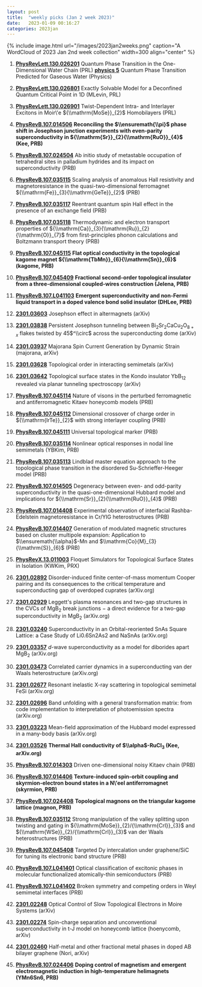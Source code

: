 ```yaml
---
layout: post
title:  "weekly picks (Jan 2 week 2023)"
date:   2023-01-09 00:16:27
categories: 2023jan
---
```


{% include image.html url="/images/2023jan2weeks.png" caption="A WordCloud of 2023 Jan 2nd week collection" width=300 align="center" %}



1. **[PhysRevLett.130.026201](https://link.aps.org/doi/10.1103/PhysRevLett.130.026201)** Quantum Phase Transition in the One-Dimensional Water Chain (PRL)    **[physics 5](https://physics.aps.org/articles/v16/5)** Quantum Phase Transition Predicted for Gaseous Water (Physics)

1. **[PhysRevLett.130.026801](https://link.aps.org/doi/10.1103/PhysRevLett.130.026801)** Exactly Solvable Model for a Deconfined Quantum Critical Point in 1D (MLevin, PRL)

1. **[PhysRevLett.130.026901](https://link.aps.org/doi/10.1103/PhysRevLett.130.026901)** Twist-Dependent Intra- and Interlayer Excitons in Moir\\'e ${\\mathrm{MoSe}}_{2}$ Homobilayers (PRL)

1. **[PhysRevB.107.014506](https://link.aps.org/doi/10.1103/PhysRevB.107.014506)** **Reconciling the $\\ensuremath{\\pi}$ phase shift in Josephson junction experiments with even-parity superconductivity in ${\\mathrm{Sr}}_{2}{\\mathrm{RuO}}_{4}$ (Kee, PRB)**

1. **[PhysRevB.107.024504](https://link.aps.org/doi/10.1103/PhysRevB.107.024504)** Ab initio study of metastable occupation of tetrahedral sites in palladium hydrides and its impact on superconductivity (PRB)

1. **[PhysRevB.107.035115](https://link.aps.org/doi/10.1103/PhysRevB.107.035115)** Scaling analysis of anomalous Hall resistivity and magnetoresistance in the quasi-two-dimensional ferromagnet ${\\mathrm{Fe}}_{3}{\\mathrm{GeTe}}_{2}$ (PRB)

1. **[PhysRevB.107.035117](https://link.aps.org/doi/10.1103/PhysRevB.107.035117)** Reentrant quantum spin Hall effect in the presence of an exchange field (PRB)

1. **[PhysRevB.107.035118](https://link.aps.org/doi/10.1103/PhysRevB.107.035118)** Thermodynamic and electron transport properties of ${\\mathrm{Ca}}_{3}{\\mathrm{Ru}}_{2}{\\mathrm{O}}_{7}$ from first-principles phonon calculations and Boltzmann transport theory (PRB)

1. **[PhysRevB.107.045115](https://link.aps.org/doi/10.1103/PhysRevB.107.045115)** **Flat optical conductivity in the topological kagome magnet ${\\mathrm{TbMn}}_{6}{\\mathrm{Sn}}_{6}$ (kagome, PRB)**

1. **[PhysRevB.107.045409](https://link.aps.org/doi/10.1103/PhysRevB.107.045409)** **Fractional second-order topological insulator from a three-dimensional coupled-wires construction (Jelena, PRB)**

1. **[PhysRevB.107.L041103](https://link.aps.org/doi/10.1103/PhysRevB.107.L041103)** **Emergent superconductivity and non-Fermi liquid transport in a doped valence bond solid insulator (DHLee, PRB)**







1. **[2301.03603](http://arxiv.org/abs/2301.03603)** Josephson effect in altermagnets (arXiv)

1. **[2301.03838](http://arxiv.org/abs/2301.03838)** Persistent Josephson tunneling between Bi$_2$Sr$_2$CaCu$_2$O$_{8+x}$ flakes twisted by 45$^\\circ$ across the superconducting dome (arXiv)

1. **[2301.03937](http://arxiv.org/abs/2301.03937)** Majorana Spin Current Generation by Dynamic Strain (majorana, arXiv)

1. **[2301.03628](http://arxiv.org/abs/2301.03628)** Topological order in interacting semimetals (arXiv)

1. **[2301.03642](http://arxiv.org/abs/2301.03642)** Topological surface states in the Kondo insulator YbB$_{12}$ revealed via planar tunneling spectroscopy (arXiv)





1. **[PhysRevB.107.045114](https://link.aps.org/doi/10.1103/PhysRevB.107.045114)** Nature of visons in the perturbed ferromagnetic and antiferromagnetic Kitaev honeycomb models (PRB)

1. **[PhysRevB.107.045112](https://link.aps.org/doi/10.1103/PhysRevB.107.045112)** Dimensional crossover of charge order in ${\\mathrm{IrTe}}_{2}$ with strong interlayer coupling (PRB)

1. **[PhysRevB.107.045111](https://link.aps.org/doi/10.1103/PhysRevB.107.045111)** Universal topological marker (PRB)

1. **[PhysRevB.107.035114](https://link.aps.org/doi/10.1103/PhysRevB.107.035114)** Nonlinear optical responses in nodal line semimetals (YBKim, PRB)

1. **[PhysRevB.107.035113](https://link.aps.org/doi/10.1103/PhysRevB.107.035113)** Lindblad master equation approach to the topological phase transition in the disordered Su-Schrieffer-Heeger model (PRB)

1. **[PhysRevB.107.014505](https://link.aps.org/doi/10.1103/PhysRevB.107.014505)** Degeneracy between even- and odd-parity superconductivity in the quasi-one-dimensional Hubbard model and implications for ${\\mathrm{Sr}}_{2}{\\mathrm{RuO}}_{4}$ (PRB)

1. **[PhysRevB.107.014408](https://link.aps.org/doi/10.1103/PhysRevB.107.014408)** Experimental observation of interfacial Rashba-Edelstein magnetoresistance in Cr/YIG heterostructures (PRB)

1. **[PhysRevB.107.014407](https://link.aps.org/doi/10.1103/PhysRevB.107.014407)** Generation of modulated magnetic structures based on cluster multipole expansion: Application to $\\ensuremath{\\alpha}$-Mn and $\\mathrm{Co}{M}_{3}{\\mathrm{S}}_{6}$ (PRB)

1. **[PhysRevX.13.011003](https://link.aps.org/doi/10.1103/PhysRevX.13.011003)** Floquet Simulators for Topological Surface States in Isolation (KWKim, PRX)





1. **[2301.02892](http://arxiv.org/abs/2301.02892)** Disorder-induced finite center-of-mass momentum Cooper pairing and its consequences to the critical temperature and superconducting gap of overdoped cuprates (arXiv.org)

1. **[2301.02929](http://arxiv.org/abs/2301.02929)** Leggett's plasma resonances and two-gap structures in the CVCs of MgB$_2$ break junctions $-$ a direct evidence for a two-gap superconductivity in MgB$_2$ (arXiv.org)

1. **[2301.03240](http://arxiv.org/abs/2301.03240)** Superconductivity in an Orbital-reoriented SnAs Square Lattice: a Case Study of Li0.6Sn2As2 and NaSnAs (arXiv.org)

1. **[2301.03357](http://arxiv.org/abs/2301.03357)** $d$-wave superconductivity as a model for diborides apart MgB$_2$ (arXiv.org)

1. **[2301.03473](http://arxiv.org/abs/2301.03473)** Correlated carrier dynamics in a superconducting van der Waals heterostructure (arXiv.org)

1. **[2301.02677](http://arxiv.org/abs/2301.02677)** Resonant inelastic X-ray scattering in topological semimetal FeSi (arXiv.org)

1. **[2301.02696](http://arxiv.org/abs/2301.02696)** Band unfolding with a general transformation matrix: from code implementation to interpretation of photoemission spectra (arXiv.org)

1. **[2301.03223](http://arxiv.org/abs/2301.03223)** Mean-field approximation of the Hubbard model expressed in a many-body basis (arXiv.org)

1. **[2301.03526](http://arxiv.org/abs/2301.03526)** **Thermal Hall conductivity of $\\alpha$-RuCl$_3$ (Kee, arXiv.org)**

1. **[PhysRevB.107.014303](https://link.aps.org/doi/10.1103/PhysRevB.107.014303)** Driven one-dimensional noisy Kitaev chain (PRB)

1. **[PhysRevB.107.014406](https://link.aps.org/doi/10.1103/PhysRevB.107.014406)** **Texture-induced spin-orbit coupling and skyrmion-electron bound states in a N\\'eel antiferromagnet (skyrmion, PRB)**

1. **[PhysRevB.107.024408](https://link.aps.org/doi/10.1103/PhysRevB.107.024408)** **Topological magnons on the triangular kagome lattice (magnon, PRB)**

1. **[PhysRevB.107.035112](https://link.aps.org/doi/10.1103/PhysRevB.107.035112)** Strong manipulation of the valley splitting upon twisting and gating in ${\\mathrm{MoSe}}_{2}/{\\mathrm{CrI}}_{3}$ and ${\\mathrm{WSe}}_{2}/{\\mathrm{CrI}}_{3}$ van der Waals heterostructures (PRB)

1. **[PhysRevB.107.045408](https://link.aps.org/doi/10.1103/PhysRevB.107.045408)** Targeted Dy intercalation under graphene/SiC for tuning its electronic band structure (PRB)

1. **[PhysRevB.107.L041401](https://link.aps.org/doi/10.1103/PhysRevB.107.L041401)** Optical classification of excitonic phases in molecular functionalized atomically-thin semiconductors (PRB)

1. **[PhysRevB.107.L041402](https://link.aps.org/doi/10.1103/PhysRevB.107.L041402)** Broken symmetry and competing orders in Weyl semimetal interfaces (PRB)




1. **[2301.02248](http://arxiv.org/abs/2301.02248)** Optical Control of Slow Topological Electrons in Moire Systems (arXiv)

1. **[2301.02274](http://arxiv.org/abs/2301.02274)** Spin-charge separation and unconventional superconductivity in t-J  model on honeycomb lattice (hoenycomb, arXiv)

1. **[2301.02460](http://arxiv.org/abs/2301.02460)** Half-metal and other fractional metal phases in doped AB bilayer graphene (Nori, arXiv)





1. **[PhysRevB.107.024406](https://link.aps.org/doi/10.1103/PhysRevB.107.024406)** **Doping control of magnetism and emergent electromagnetic induction in high-temperature helimagnets (YMn6Sn6, PRB)**
